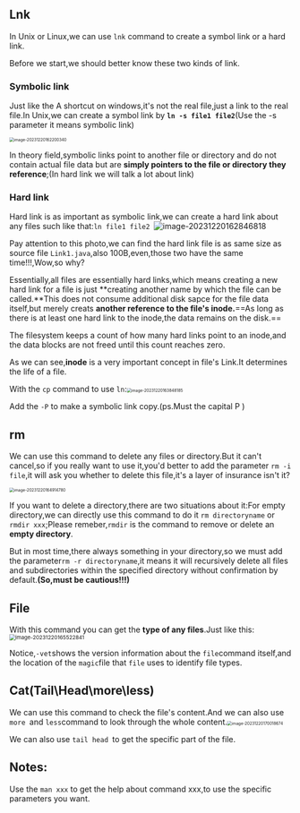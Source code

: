 ## Lnk

In Unix or Linux,we can use `lnk` command to create a symbol link or a hard link.

Before we start,we should better know these two kinds of link.

### Symbolic link

Just like the A shortcut on windows,it's not the real file,just a link to the real file.In Unix,we can create a symbol link by **`ln -s file1 file2`**(Use the -s parameter it means symbolic link)

<img src="../Pic/image-20231220162200340.png" alt="image-20231220162200340" style="zoom:50%;" />

In theory field,symbolic links point to another file or directory and do not contain actual file data but are **simply pointers to the file or directory they reference**;(In hard link we will talk a lot about link)

### Hard link

Hard link is as important as symbolic link,we can create a hard link about any files such like that:`ln file1 file2 `![image-20231220162846818](../Pic/image-20231220162846818.png)

Pay attention to this photo,we can find the hard link file is as same size as source file `Link1.java`,also 100B,even,those two have the same time!!!,Wow,so why?

Essentially,all files are essentially hard links,which means creating a new hard link for a file is just **creating another name by which the file can be called.**This does not consume additional disk sapce for the file data itself,but merely creats **another reference to the file's inode.**==As long as there is at least one hard link to the inode,the data remains on the disk.==

The filesystem keeps a count of how many hard links point to an inode,and the data blocks are not freed until this count reaches zero.

As we can see,**inode** is a very important concept in file's Link.It determines the life of a file.

With the `cp` command to use `ln`:<img src="../Pic/image-20231220163848185.png" alt="image-20231220163848185" style="zoom:50%;" />

Add the `-P` to make a symbolic link copy.(ps.Must the capital P )

## rm

We can use this command to delete any files or directory.But it can't cancel,so if you really want to use it,you'd better to add the parameter `rm -i file`,it will ask you whether to delete this file,it's a layer of insurance isn't it?

<img src="../Pic/image-20231220164914780.png" alt="image-20231220164914780" style="zoom:50%;" />

If you want to delete a directory,there are two situations about it:For empty directory,we can directly use this command to do it `rm directoryname` or `rmdir xxx`;Please remeber,`rmdir` is the command to remove or delete an **empty directory**.

But in most time,there always something in your directory,so we must add the parameter`rm -r directoryname`,it means it will recursively delete all files and subdirectories within the specified directory without confirmation by default.**(So,must be cautious!!!)**

## File

With this command you can get the **type of any files**.Just like this:<img src="../Pic/image-20231220165522841.png" alt="image-20231220165522841" style="zoom:67%;" />

Notice,`-vet`shows the version information about the `file`command itself,and the location of the `magic`file that `file` uses to identify file types.

## Cat(Tail\Head\more\less)

We can use this command to check the file's content.And we can also use `more `and `less`command to look through the whole content.<img src="../Pic/image-20231220170018674.png" alt="image-20231220170018674" style="zoom:50%;" />

We can also use `tail head `to get the specific part of the file.

## Notes:

Use the `man xxx` to get the help about command xxx,to use the specific parameters you want.